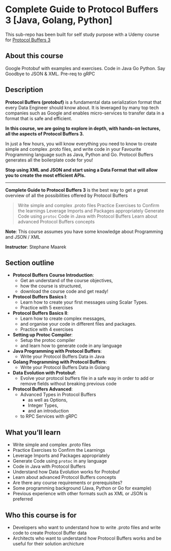 # Complete Guide to Protocol Buffers 3 [Java, Golang, Python]

This sub-repo has been built for self study purpose with a Udemy course for [Protocol Buffers 3](https://www.udemy.com/protocol-buffers/learn/v4/overview)

## About this course

Google Protobuf with examples and exercises. Code in Java Go Python. Say Goodbye to JSON & XML. Pre-req to gRPC

## Description

**Protocol Buffers (protobuf)** is a fundamental data serialization format that every Data Engineer should know about. It is leveraged by many top tech companies such as Google and enables micro-services to transfer data in a format that is safe and efficient.

**In this course, we are going to explore in depth, with hands-on lectures, all the aspects of Protocol Buffers 3.**

In just a few hours, you will know everything you need to know to create simple and complex .proto files, and write code in your Favourite Programming language such as Java, Python and Go. Protocol Buffers generates all the boilerplate code for you!

**Stop using XML and JSON and start using a Data Format that will allow you to create the most efficient APIs.**

---

**Complete Guide to Protocol Buffers 3** is the best way to get a great overview of all the possibilities offered by Protocol Buffers

> Write simple and complex .proto files
> Practice Exercises to Confirm the learnings
> Leverage Imports and Packages appropriately
> Generate Code using `protoc`
> Code in Java with Protocol Buffers
> Learn about advanced Protocol Buffers concepts

**Note**: This course assumes you have some knowledge about Programming and JSON / XML

**Instructor**: Stephane Maarek 

## Section outline

* **Protocol Buffers Course Introduction**:
  * Get an understand of the course objectives,
  * how the course is structured,
  * download the course code and get ready!
* **Protocol Buffers Basics I**:
  * Learn how to create your first messages using Scalar Types. 
  * Practice with 5 exercises
* **Protocol Buffers Basics II**:
  * Learn how to create complex messages,
  * and organise your code in different files and packages.
  * Practice with 4 exercises
* **Setting up Protoc Compiler**:
  * Setup the protoc compiler 
  * and learn how to generate code in any language
* **Java Programming with Protocol Buffers**:
  * Write your Protocol Buffers Data in Java
* **Golang Programming with Protocol Buffers**:
  * Write your Protocol Buffers Data in Golang
* **Data Evolution with Protobuf**:
  * Evolve your protocol buffers file in a safe way in order to add or remove fields without breaking previous code
* **Protocol Buffers Advanced**:
  * Advanced Types in Protocol Buffers
    * as well as Options,
    * Integer Types,
    * and an introduction
  * to RPC Services with gRPC

## What you’ll learn

* Write simple and complex .proto files
* Practice Exercises to Confirm the Learnings
* Leverage Imports and Packages appropriately
* Generate Code using `protoc` in any language
* Code in Java with Protocol Buffers
* Understand how Data Evolution works for Protobuf
* Learn about advanced Protocol Buffers concepts
* Are there any course requirements or prerequisites?
* Some programming background (Java, Python or Go for example)
* Previous experience with other formats such as XML or JSON is preferred

## Who this course is for

* Developers who want to understand how to write .proto files and write code to create Protocol Buffer data
* Architects who want to understand how Protocol Buffers works and be useful for their solution archicture